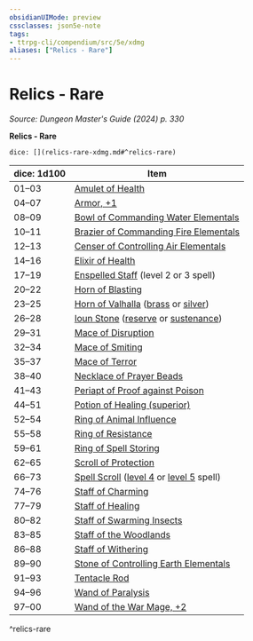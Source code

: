 ```yaml
---
obsidianUIMode: preview
cssclasses: json5e-note
tags:
- ttrpg-cli/compendium/src/5e/xdmg
aliases: ["Relics - Rare"]
---
```

# Relics - Rare
*Source: Dungeon Master's Guide (2024) p. 330* 

**Relics - Rare**

`dice: [](relics-rare-xdmg.md#^relics-rare)`

| dice: 1d100 | Item |
|-------------|------|
| 01–03 | [Amulet of Health](2-Mechanics/CLI/items/amulet-of-health-xdmg.md) |
| 04–07 | [Armor, +1](2-Mechanics/CLI/items/1-armor-xdmg.md) |
| 08–09 | [Bowl of Commanding Water Elementals](2-Mechanics/CLI/items/bowl-of-commanding-water-elementals-xdmg.md) |
| 10–11 | [Brazier of Commanding Fire Elementals](2-Mechanics/CLI/items/brazier-of-commanding-fire-elementals-xdmg.md) |
| 12–13 | [Censer of Controlling Air Elementals](2-Mechanics/CLI/items/censer-of-controlling-air-elementals-xdmg.md) |
| 14–16 | [Elixir of Health](2-Mechanics/CLI/items/elixir-of-health-xdmg.md) |
| 17–19 | [Enspelled Staff](2-Mechanics/CLI/items/enspelled-staff-xdmg.md) (level 2 or 3 spell) |
| 20–22 | [Horn of Blasting](2-Mechanics/CLI/items/horn-of-blasting-xdmg.md) |
| 23–25 | [Horn of Valhalla](2-Mechanics/CLI/items/horn-of-valhalla-xdmg.md) ([brass](2-Mechanics/CLI/items/horn-of-valhalla-brass-xdmg.md) or [silver](2-Mechanics/CLI/items/horn-of-valhalla-silver-xdmg.md)) |
| 26–28 | [Ioun Stone](2-Mechanics/CLI/items/ioun-stone-xdmg.md) ([reserve](2-Mechanics/CLI/items/ioun-stone-reserve-xdmg.md) or [sustenance](2-Mechanics/CLI/items/ioun-stone-sustenance-xdmg.md)) |
| 29–31 | [Mace of Disruption](2-Mechanics/CLI/items/mace-of-disruption-xdmg.md) |
| 32–34 | [Mace of Smiting](2-Mechanics/CLI/items/mace-of-smiting-xdmg.md) |
| 35–37 | [Mace of Terror](2-Mechanics/CLI/items/mace-of-terror-xdmg.md) |
| 38–40 | [Necklace of Prayer Beads](2-Mechanics/CLI/items/necklace-of-prayer-beads-xdmg.md) |
| 41–43 | [Periapt of Proof against Poison](2-Mechanics/CLI/items/periapt-of-proof-against-poison-xdmg.md) |
| 44–51 | [Potion of Healing (superior)](2-Mechanics/CLI/items/potion-of-superior-healing-xdmg.md) |
| 52–54 | [Ring of Animal Influence](2-Mechanics/CLI/items/ring-of-animal-influence-xdmg.md) |
| 55–58 | [Ring of Resistance](2-Mechanics/CLI/items/ring-of-resistance-xdmg.md) |
| 59–61 | [Ring of Spell Storing](2-Mechanics/CLI/items/ring-of-spell-storing-xdmg.md) |
| 62–65 | [Scroll of Protection](2-Mechanics/CLI/items/scroll-of-protection-xdmg.md) |
| 66–73 | [Spell Scroll](2-Mechanics/CLI/items/spell-scroll-xdmg.md) ([level 4](2-Mechanics/CLI/items/spell-scroll-level-4-xdmg.md) or [level 5](2-Mechanics/CLI/items/spell-scroll-level-5-xdmg.md) spell) |
| 74–76 | [Staff of Charming](2-Mechanics/CLI/items/staff-of-charming-xdmg.md) |
| 77–79 | [Staff of Healing](2-Mechanics/CLI/items/staff-of-healing-xdmg.md) |
| 80–82 | [Staff of Swarming Insects](2-Mechanics/CLI/items/staff-of-swarming-insects-xdmg.md) |
| 83–85 | [Staff of the Woodlands](2-Mechanics/CLI/items/staff-of-the-woodlands-xdmg.md) |
| 86–88 | [Staff of Withering](2-Mechanics/CLI/items/staff-of-withering-xdmg.md) |
| 89–90 | [Stone of Controlling Earth Elementals](2-Mechanics/CLI/items/stone-of-controlling-earth-elementals-xdmg.md) |
| 91–93 | [Tentacle Rod](2-Mechanics/CLI/items/tentacle-rod-xdmg.md) |
| 94–96 | [Wand of Paralysis](2-Mechanics/CLI/items/wand-of-paralysis-xdmg.md) |
| 97–00 | [Wand of the War Mage, +2](2-Mechanics/CLI/items/2-wand-of-the-war-mage-xdmg.md) |
^relics-rare